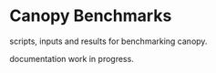 # Canopy Benchmarks

scripts, inputs and results for benchmarking canopy.

documentation work in progress.
